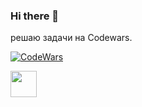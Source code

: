### Hi there 👋
решаю задачи на Codewars.

[![CodeWars](https://www.codewars.com/users/MD-shka/badges/large)](https://www.codewars.com/dashboard)
<!--
**MD-shka/MD-shka** is a ✨ _special_ ✨ repository because its `README.md` (this file) appears on your GitHub profile.

Here are some ideas to get you started:

- 🔭 I’m currently working on ...
- 🌱 I’m currently learning ...
- 👯 I’m looking to collaborate on ...
- 🤔 I’m looking for help with ...
- 💬 Ask me about ...
- 📫 How to reach me: ...
- 😄 Pronouns: ...
- ⚡ Fun fact: ...
-->
[<img height="42" width="42" src="https://cdn.simpleicons.org/telegram">](https://t.me/md_shka)
